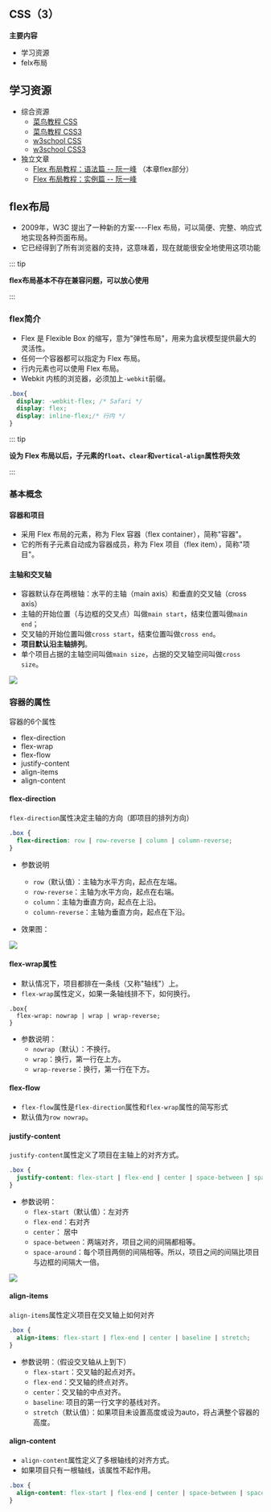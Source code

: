 ## CSS（3）

**主要内容**
* 学习资源
* felx布局

## 学习资源

* 综合资源
  * [菜鸟教程 CSS](http://www.runoob.com/css/css-tutorial.html)
  * [菜鸟教程 CSS3](http://www.runoob.com/css3/css3-tutorial.html)
  * [w3school CSS](http://www.w3school.com.cn/css/index.asp)
  * [w3school CSS3](http://www.w3school.com.cn/css3/index.asp)
* 独立文章
  * [Flex 布局教程：语法篇 -- 阮一峰](http://www.ruanyifeng.com/blog/2015/07/flex-grammar.html) （本章flex部分）
  * [Flex 布局教程：实例篇 -- 阮一峰](http://www.ruanyifeng.com/blog/2015/07/flex-examples.html)

## flex布局

* 2009年，W3C 提出了一种新的方案----Flex 布局，可以简便、完整、响应式地实现各种页面布局。
* 它已经得到了所有浏览器的支持，这意味着，现在就能很安全地使用这项功能

::: tip

**flex布局基本不存在兼容问题，可以放心使用**

:::

### flex简介

* Flex 是 Flexible Box 的缩写，意为"弹性布局"，用来为盒状模型提供最大的灵活性。
* 任何一个容器都可以指定为 Flex 布局。
* 行内元素也可以使用 Flex 布局。
* Webkit 内核的浏览器，必须加上`-webkit`前缀。

```css
.box{
  display: -webkit-flex; /* Safari */
  display: flex;
  display: inline-flex;/* 行内 */
}
```

::: tip

**设为 Flex 布局以后，子元素的`float`、`clear`和`vertical-align`属性将失效**

:::

### 基本概念

#### 容器和项目

* 采用 Flex 布局的元素，称为 Flex 容器（flex container），简称"容器"。
* 它的所有子元素自动成为容器成员，称为 Flex 项目（flex item），简称"项目"。

#### 主轴和交叉轴

* 容器默认存在两根轴：水平的主轴（main axis）和垂直的交叉轴（cross axis）
* 主轴的开始位置（与边框的交叉点）叫做`main start`，结束位置叫做`main end`；
* 交叉轴的开始位置叫做`cross start`，结束位置叫做`cross end`。
* **项目默认沿主轴排列**。
* 单个项目占据的主轴空间叫做`main size`，占据的交叉轴空间叫做`cross size`。

<img src="http://www.ruanyifeng.com/blogimg/asset/2015/bg2015071004.png" />

### 容器的属性

容器的6个属性

- flex-direction
- flex-wrap
- flex-flow
- justify-content
- align-items
- align-content

#### flex-direction

`flex-direction`属性决定主轴的方向（即项目的排列方向）

```css
.box {
  flex-direction: row | row-reverse | column | column-reverse;
}
```

* 参数说明
  * `row`（默认值）：主轴为水平方向，起点在左端。
  * `row-reverse`：主轴为水平方向，起点在右端。
  * `column`：主轴为垂直方向，起点在上沿。
  * `column-reverse`：主轴为垂直方向，起点在下沿。



* 效果图：

<img src="http://www.ruanyifeng.com/blogimg/asset/2015/bg2015071005.png" />

#### flex-wrap属性

* 默认情况下，项目都排在一条线（又称"轴线"）上。
* `flex-wrap`属性定义，如果一条轴线排不下，如何换行。

```
.box{
  flex-wrap: nowrap | wrap | wrap-reverse;
}
```

* 参数说明：
  * `nowrap`（默认）：不换行。
  * `wrap`：换行，第一行在上方。
  * `wrap-reverse`：换行，第一行在下方。

#### flex-flow

* `flex-flow`属性是`flex-direction`属性和`flex-wrap`属性的简写形式
* 默认值为`row nowrap`。

#### justify-content

`justify-content`属性定义了项目在主轴上的对齐方式。

```css
.box {
  justify-content: flex-start | flex-end | center | space-between | space-around;
}
```

* 参数说明：
  * `flex-start`（默认值）：左对齐
  * `flex-end`：右对齐
  * `center`： 居中
  * `space-between`：两端对齐，项目之间的间隔都相等。
  * `space-around`：每个项目两侧的间隔相等。所以，项目之间的间隔比项目与边框的间隔大一倍。

<img src="http://www.ruanyifeng.com/blogimg/asset/2015/bg2015071010.png" />

#### align-items

`align-items`属性定义项目在交叉轴上如何对齐

```css
.box {
  align-items: flex-start | flex-end | center | baseline | stretch;
}
```

* 参数说明：（假设交叉轴从上到下）
  * `flex-start`：交叉轴的起点对齐。
  * `flex-end`：交叉轴的终点对齐。
  * `center`：交叉轴的中点对齐。
  * `baseline`: 项目的第一行文字的基线对齐。
  * `stretch`（默认值）：如果项目未设置高度或设为auto，将占满整个容器的高度。

#### align-content

* `align-content`属性定义了多根轴线的对齐方式。
* 如果项目只有一根轴线，该属性不起作用。

```css
.box {
  align-content: flex-start | flex-end | center | space-between | space-around | stretch;
}
```


